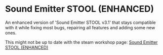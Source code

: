 # Sound Emitter STOOL (ENHANCED)

An enhanced version of 'Sound Emitter STOOL v3.1' that stays compatible with it while fixing most bugs, repairing all features and adding some new ones.

This might not be up to date with the steam workshop page: [Sound Emitter STOOL (ENHANCED)](https://steamcommunity.com/sharedfiles/filedetails/?id=3479980393)
